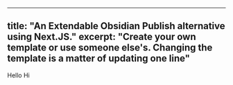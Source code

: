   ---
  title: "An Extendable Obsidian Publish alternative using Next.JS."
  excerpt: "Create your own template or use someone else's. Changing the template is a matter of updating one line"
  ---
  Hello Hi
